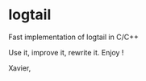 logtail
=======

Fast implementation of logtail in C/C++

  Use it, improve it, rewrite it.
  Enjoy !

Xavier,

